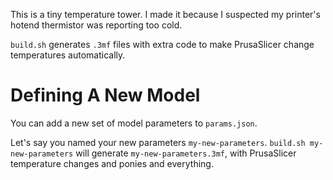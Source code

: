 This is a tiny temperature tower.
I made it because I suspected my printer's hotend thermistor was reporting too cold.

`build.sh` generates `.3mf` files 
with extra code to make PrusaSlicer change temperatures automatically.

Defining A New Model
======================

You can add a new set of model parameters to `params.json`.

Let's say you named your new parameters `my-new-parameters`.
`build.sh my-new-parameters` will generate `my-new-parameters.3mf`,
with PrusaSlicer temperature changes and ponies and everything.
